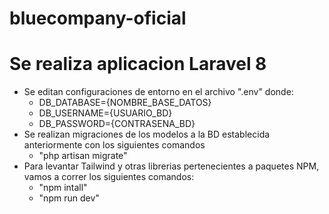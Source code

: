 # bluecompany-oficial

# Se realiza aplicacion Laravel 8
 * Se editan configuraciones de entorno en el archivo ".env" donde:
    * DB_DATABASE={NOMBRE_BASE_DATOS}
    * DB_USERNAME={USUARIO_BD}
    * DB_PASSWORD={CONTRASENA_BD}
 * Se realizan migraciones de los modelos a la BD establecida anteriormente con los siguientes comandos
    * "php artisan migrate"
 * Para levantar Tailwind y otras librerias pertenecientes a paquetes NPM, vamos a correr los siguientes comandos: 
    * "npm intall"
    * "npm run dev"
  
